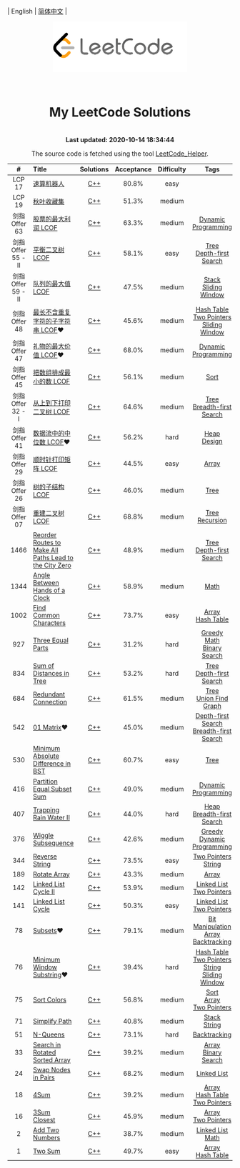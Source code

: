 
| English | [简体中文](README.md) |

<p align="center"><img width="300" src="https://raw.githubusercontent.com/KivenCkl/LeetCode_Helper/master/imgs/leetcode-logo.png"></p>
<p align="center">
    <img src="https://img.shields.io/badge/User-f1-driver-majia-blue.svg?" alt="">
    <img src="https://img.shields.io/badge/Solved-39/1828-blue.svg?" alt="">
    <img src="https://img.shields.io/badge/Easy-8-green.svg?" alt="">
    <img src="https://img.shields.io/badge/Medium-25-orange.svg?" alt="">
    <img src="https://img.shields.io/badge/Hard-6-red.svg?" alt="">
</p>
<h1 align="center">My LeetCode Solutions</h1>

<p align="center">
    <br>
    <b>Last updated: 2020-10-14 18:34:44</b>
    <br>
</p>
<!--请保留下面这行信息，让更多用户了解到这个小爬虫，衷心感谢您的支持-->
<p align="center">The source code is fetched using the tool <a href="https://github.com/KivenCkl/LeetCode_Helper">LeetCode_Helper</a>.</p>

| # | Title | Solutions | Acceptance | Difficulty | Tags |
|:--:|:-----|:---------:|:----:|:----:|:----:|
|LCP 17|[速算机器人](Problemset/nGK0Fy/README_EN.md)|[C++](Problemset/nGK0Fy/nGK0Fy.cpp)|80.8%|easy||
|LCP 19|[秋叶收藏集](Problemset/UlBDOe/README_EN.md)|[C++](Problemset/UlBDOe/UlBDOe.cpp)|51.3%|medium||
|剑指 Offer 63|[股票的最大利润  LCOF](Problemset/gu-piao-de-zui-da-li-run-lcof/README_EN.md)|[C++](Problemset/gu-piao-de-zui-da-li-run-lcof/gu-piao-de-zui-da-li-run-lcof.cpp)|63.3%|medium|[Dynamic Programming](https://leetcode-cn.com/tag/dynamic-programming)|
|剑指 Offer 55 - II|[平衡二叉树 LCOF](Problemset/ping-heng-er-cha-shu-lcof/README_EN.md)|[C++](Problemset/ping-heng-er-cha-shu-lcof/ping-heng-er-cha-shu-lcof.cpp)|58.1%|easy|[Tree](https://leetcode-cn.com/tag/tree)<br>[Depth-first Search](https://leetcode-cn.com/tag/depth-first-search)|
|剑指 Offer 59 - II|[队列的最大值 LCOF](Problemset/dui-lie-de-zui-da-zhi-lcof/README_EN.md)|[C++](Problemset/dui-lie-de-zui-da-zhi-lcof/dui-lie-de-zui-da-zhi-lcof.cpp)|47.5%|medium|[Stack](https://leetcode-cn.com/tag/stack)<br>[Sliding Window](https://leetcode-cn.com/tag/sliding-window)|
|剑指 Offer 48|[最长不含重复字符的子字符串 LCOF](Problemset/zui-chang-bu-han-zhong-fu-zi-fu-de-zi-zi-fu-chuan-lcof/README_EN.md)❤️|[C++](Problemset/zui-chang-bu-han-zhong-fu-zi-fu-de-zi-zi-fu-chuan-lcof/zui-chang-bu-han-zhong-fu-zi-fu-de-zi-zi-fu-chuan-lcof.cpp)|45.6%|medium|[Hash Table](https://leetcode-cn.com/tag/hash-table)<br>[Two Pointers](https://leetcode-cn.com/tag/two-pointers)<br>[Sliding Window](https://leetcode-cn.com/tag/sliding-window)|
|剑指 Offer 47|[礼物的最大价值 LCOF](Problemset/li-wu-de-zui-da-jie-zhi-lcof/README_EN.md)❤️|[C++](Problemset/li-wu-de-zui-da-jie-zhi-lcof/li-wu-de-zui-da-jie-zhi-lcof.cpp)|68.0%|medium|[Dynamic Programming](https://leetcode-cn.com/tag/dynamic-programming)|
|剑指 Offer 45|[把数组排成最小的数 LCOF](Problemset/ba-shu-zu-pai-cheng-zui-xiao-de-shu-lcof/README_EN.md)|[C++](Problemset/ba-shu-zu-pai-cheng-zui-xiao-de-shu-lcof/ba-shu-zu-pai-cheng-zui-xiao-de-shu-lcof.cpp)|56.1%|medium|[Sort](https://leetcode-cn.com/tag/sort)|
|剑指 Offer 32 - I|[从上到下打印二叉树 LCOF](Problemset/cong-shang-dao-xia-da-yin-er-cha-shu-lcof/README_EN.md)|[C++](Problemset/cong-shang-dao-xia-da-yin-er-cha-shu-lcof/cong-shang-dao-xia-da-yin-er-cha-shu-lcof.cpp)|64.6%|medium|[Tree](https://leetcode-cn.com/tag/tree)<br>[Breadth-first Search](https://leetcode-cn.com/tag/breadth-first-search)|
|剑指 Offer 41|[数据流中的中位数  LCOF](Problemset/shu-ju-liu-zhong-de-zhong-wei-shu-lcof/README_EN.md)❤️|[C++](Problemset/shu-ju-liu-zhong-de-zhong-wei-shu-lcof/shu-ju-liu-zhong-de-zhong-wei-shu-lcof.cpp)|56.2%|hard|[Heap](https://leetcode-cn.com/tag/heap)<br>[Design](https://leetcode-cn.com/tag/design)|
|剑指 Offer 29|[顺时针打印矩阵  LCOF](Problemset/shun-shi-zhen-da-yin-ju-zhen-lcof/README_EN.md)|[C++](Problemset/shun-shi-zhen-da-yin-ju-zhen-lcof/shun-shi-zhen-da-yin-ju-zhen-lcof.cpp)|44.5%|easy|[Array](https://leetcode-cn.com/tag/array)|
|剑指 Offer 26|[树的子结构  LCOF](Problemset/shu-de-zi-jie-gou-lcof/README_EN.md)|[C++](Problemset/shu-de-zi-jie-gou-lcof/shu-de-zi-jie-gou-lcof.cpp)|46.0%|medium|[Tree](https://leetcode-cn.com/tag/tree)|
|剑指 Offer 07|[重建二叉树 LCOF](Problemset/zhong-jian-er-cha-shu-lcof/README_EN.md)|[C++](Problemset/zhong-jian-er-cha-shu-lcof/zhong-jian-er-cha-shu-lcof.cpp)|68.8%|medium|[Tree](https://leetcode-cn.com/tag/tree)<br>[Recursion](https://leetcode-cn.com/tag/recursion)|
|1466|[Reorder Routes to Make All Paths Lead to the City Zero](Problemset/reorder-routes-to-make-all-paths-lead-to-the-city-zero/README_EN.md)|[C++](Problemset/reorder-routes-to-make-all-paths-lead-to-the-city-zero/reorder-routes-to-make-all-paths-lead-to-the-city-zero.cpp)|48.9%|medium|[Tree](https://leetcode-cn.com/tag/tree)<br>[Depth-first Search](https://leetcode-cn.com/tag/depth-first-search)|
|1344|[Angle Between Hands of a Clock](Problemset/angle-between-hands-of-a-clock/README_EN.md)|[C++](Problemset/angle-between-hands-of-a-clock/angle-between-hands-of-a-clock.cpp)|58.9%|medium|[Math](https://leetcode-cn.com/tag/math)|
|1002|[Find Common Characters](Problemset/find-common-characters/README_EN.md)|[C++](Problemset/find-common-characters/find-common-characters.cpp)|73.7%|easy|[Array](https://leetcode-cn.com/tag/array)<br>[Hash Table](https://leetcode-cn.com/tag/hash-table)|
|927|[Three Equal Parts](Problemset/three-equal-parts/README_EN.md)|[C++](Problemset/three-equal-parts/three-equal-parts.cpp)|31.2%|hard|[Greedy](https://leetcode-cn.com/tag/greedy)<br>[Math](https://leetcode-cn.com/tag/math)<br>[Binary Search](https://leetcode-cn.com/tag/binary-search)|
|834|[Sum of Distances in Tree](Problemset/sum-of-distances-in-tree/README_EN.md)|[C++](Problemset/sum-of-distances-in-tree/sum-of-distances-in-tree.cpp)|53.2%|hard|[Tree](https://leetcode-cn.com/tag/tree)<br>[Depth-first Search](https://leetcode-cn.com/tag/depth-first-search)|
|684|[Redundant Connection](Problemset/redundant-connection/README_EN.md)|[C++](Problemset/redundant-connection/redundant-connection.cpp)|61.5%|medium|[Tree](https://leetcode-cn.com/tag/tree)<br>[Union Find](https://leetcode-cn.com/tag/union-find)<br>[Graph](https://leetcode-cn.com/tag/graph)|
|542|[01 Matrix](Problemset/01-matrix/README_EN.md)❤️|[C++](Problemset/01-matrix/01-matrix.cpp)|45.0%|medium|[Depth-first Search](https://leetcode-cn.com/tag/depth-first-search)<br>[Breadth-first Search](https://leetcode-cn.com/tag/breadth-first-search)|
|530|[Minimum Absolute Difference in BST](Problemset/minimum-absolute-difference-in-bst/README_EN.md)|[C++](Problemset/minimum-absolute-difference-in-bst/minimum-absolute-difference-in-bst.cpp)|60.7%|easy|[Tree](https://leetcode-cn.com/tag/tree)|
|416|[Partition Equal Subset Sum](Problemset/partition-equal-subset-sum/README_EN.md)|[C++](Problemset/partition-equal-subset-sum/partition-equal-subset-sum.cpp)|49.0%|medium|[Dynamic Programming](https://leetcode-cn.com/tag/dynamic-programming)|
|407|[Trapping Rain Water II](Problemset/trapping-rain-water-ii/README_EN.md)|[C++](Problemset/trapping-rain-water-ii/trapping-rain-water-ii.cpp)|44.0%|hard|[Heap](https://leetcode-cn.com/tag/heap)<br>[Breadth-first Search](https://leetcode-cn.com/tag/breadth-first-search)|
|376|[Wiggle Subsequence](Problemset/wiggle-subsequence/README_EN.md)|[C++](Problemset/wiggle-subsequence/wiggle-subsequence.cpp)|42.6%|medium|[Greedy](https://leetcode-cn.com/tag/greedy)<br>[Dynamic Programming](https://leetcode-cn.com/tag/dynamic-programming)|
|344|[Reverse String](Problemset/reverse-string/README_EN.md)|[C++](Problemset/reverse-string/reverse-string.cpp)|73.5%|easy|[Two Pointers](https://leetcode-cn.com/tag/two-pointers)<br>[String](https://leetcode-cn.com/tag/string)|
|189|[Rotate Array](Problemset/rotate-array/README_EN.md)|[C++](Problemset/rotate-array/rotate-array.cpp)|43.3%|medium|[Array](https://leetcode-cn.com/tag/array)|
|142|[Linked List Cycle II](Problemset/linked-list-cycle-ii/README_EN.md)|[C++](Problemset/linked-list-cycle-ii/linked-list-cycle-ii.cpp)|53.9%|medium|[Linked List](https://leetcode-cn.com/tag/linked-list)<br>[Two Pointers](https://leetcode-cn.com/tag/two-pointers)|
|141|[Linked List Cycle](Problemset/linked-list-cycle/README_EN.md)|[C++](Problemset/linked-list-cycle/linked-list-cycle.cpp)|50.3%|easy|[Linked List](https://leetcode-cn.com/tag/linked-list)<br>[Two Pointers](https://leetcode-cn.com/tag/two-pointers)|
|78|[Subsets](Problemset/subsets/README_EN.md)❤️|[C++](Problemset/subsets/subsets.cpp)|79.1%|medium|[Bit Manipulation](https://leetcode-cn.com/tag/bit-manipulation)<br>[Array](https://leetcode-cn.com/tag/array)<br>[Backtracking](https://leetcode-cn.com/tag/backtracking)|
|76|[Minimum Window Substring](Problemset/minimum-window-substring/README_EN.md)❤️|[C++](Problemset/minimum-window-substring/minimum-window-substring.cpp)|39.4%|hard|[Hash Table](https://leetcode-cn.com/tag/hash-table)<br>[Two Pointers](https://leetcode-cn.com/tag/two-pointers)<br>[String](https://leetcode-cn.com/tag/string)<br>[Sliding Window](https://leetcode-cn.com/tag/sliding-window)|
|75|[Sort Colors](Problemset/sort-colors/README_EN.md)|[C++](Problemset/sort-colors/sort-colors.cpp)|56.8%|medium|[Sort](https://leetcode-cn.com/tag/sort)<br>[Array](https://leetcode-cn.com/tag/array)<br>[Two Pointers](https://leetcode-cn.com/tag/two-pointers)|
|71|[Simplify Path](Problemset/simplify-path/README_EN.md)|[C++](Problemset/simplify-path/simplify-path.cpp)|40.8%|medium|[Stack](https://leetcode-cn.com/tag/stack)<br>[String](https://leetcode-cn.com/tag/string)|
|51|[N-Queens](Problemset/n-queens/README_EN.md)|[C++](Problemset/n-queens/n-queens.cpp)|73.1%|hard|[Backtracking](https://leetcode-cn.com/tag/backtracking)|
|33|[Search in Rotated Sorted Array](Problemset/search-in-rotated-sorted-array/README_EN.md)|[C++](Problemset/search-in-rotated-sorted-array/search-in-rotated-sorted-array.cpp)|39.2%|medium|[Array](https://leetcode-cn.com/tag/array)<br>[Binary Search](https://leetcode-cn.com/tag/binary-search)|
|24|[Swap Nodes in Pairs](Problemset/swap-nodes-in-pairs/README_EN.md)|[C++](Problemset/swap-nodes-in-pairs/swap-nodes-in-pairs.cpp)|68.2%|medium|[Linked List](https://leetcode-cn.com/tag/linked-list)|
|18|[4Sum](Problemset/4sum/README_EN.md)|[C++](Problemset/4sum/4sum.cpp)|39.2%|medium|[Array](https://leetcode-cn.com/tag/array)<br>[Hash Table](https://leetcode-cn.com/tag/hash-table)<br>[Two Pointers](https://leetcode-cn.com/tag/two-pointers)|
|16|[3Sum Closest](Problemset/3sum-closest/README_EN.md)|[C++](Problemset/3sum-closest/3sum-closest.cpp)|45.9%|medium|[Array](https://leetcode-cn.com/tag/array)<br>[Two Pointers](https://leetcode-cn.com/tag/two-pointers)|
|2|[Add Two Numbers](Problemset/add-two-numbers/README_EN.md)|[C++](Problemset/add-two-numbers/add-two-numbers.cpp)|38.7%|medium|[Linked List](https://leetcode-cn.com/tag/linked-list)<br>[Math](https://leetcode-cn.com/tag/math)|
|1|[Two Sum](Problemset/two-sum/README_EN.md)|[C++](Problemset/two-sum/two-sum.cpp)|49.7%|easy|[Array](https://leetcode-cn.com/tag/array)<br>[Hash Table](https://leetcode-cn.com/tag/hash-table)|
